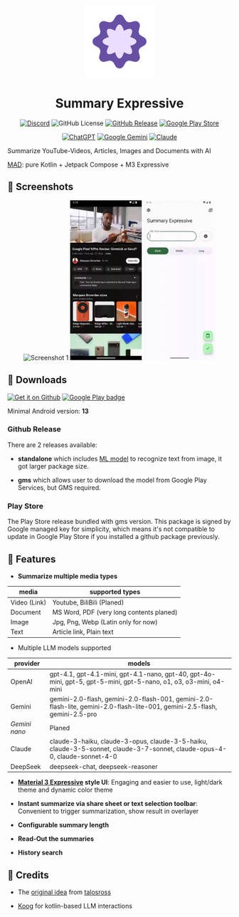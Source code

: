 <div style="text-align: center;">
<img src=".github/logo.webp"  width=160 height=160 alt="logo">

# Summary Expressive

[![Discord](https://img.shields.io/discord/1406171833119801394?style=flat&logo=discord&link=https%3A%2F%2Fdiscord.gg%2FWjN73wKTqd)](https://discord.gg/WjN73wKTqd)
![GitHub License](https://img.shields.io/github/license/kid1412621/SummaryExpressive)
[![GitHub Release](https://img.shields.io/github/v/release/kid1412621/SummaryExpressive)](https://github.com/kid1412621/SummaryExpressive/releases)
[![Google Play Store](https://img.shields.io/badge/Google_Play-414141?logo=google-play)](https://play.google.com/store/apps/details?id=me.nanova.summaryexpressive)

[![ChatGPT](https://img.shields.io/badge/ChatGPT-74aa9c?logo=openai&logoColor=white)](#)
[![Google Gemini](https://img.shields.io/badge/Google%20Gemini-886FBF?logo=googlegemini&logoColor=fff)](#)
[![Claude](https://img.shields.io/badge/Claude-D97757?logo=claude&logoColor=fff)](#)

</div>

Summarize YouTube-Videos, Articles, Images and Documents with AI

[MAD](https://developer.android.com/courses/pathways/android-architecture): pure Kotlin + Jetpack Compose + M3 Expressive

## 📱 Screenshots

<div style="text-align: center;">
  <img src=".github/screenshots/screen1.webp" alt="Screenshot 1" width="32%">
  <img src=".github/screenshots/screen2.webp" alt="Screenshot 2" width="32%">
  <img src=".github/screenshots/screen3.webp" alt="Screenshot 3" width="32%">
</div>

## 🔗 Downloads

[![Get it on Github](https://images.weserv.nl/?url=https://s1.ax1x.com/2023/01/12/pSu1a36.png&h=80)](https://github.com/kid1412621/SummaryExpressive/releases)
[![Google Play badge](https://images.weserv.nl/?url=https://play.google.com/intl/en_us/badges/static/images/badges/en_badge_web_generic.png&h=80)](https://play.google.com/store/apps/details?id=me.nanova.summaryexpressive)

Minimal Android version: **13**

### Github Release

There are 2 releases available:

- **standalone** which
  includes [ML model](https://developers.google.com/ml-kit/vision/text-recognition/v2) to recognize
  text from image, it got larger package size.

- **gms** which allows user to download the model from Google Play Services, but GMS required.

### Play Store

The Play Store release bundled with gms version. This package is signed by Google managed key for
simplicity, which means it's not compatible to update in Google Play Store if you installed a github
package previously.

## 📖 Features

- **Summarize multiple media types**

| media        | supported types                          |
|--------------|------------------------------------------|
| Video (Link) | Youtube, BiliBili (Planed)               |
| Document     | MS Word, PDF (very long contents planed) |
| Image        | Jpg, Png, Webp (Latin only for now)      |
| Text         | Article link, Plain text                 |

- Multiple LLM models supported

| provider      | models                                                                                                                     |
|---------------|----------------------------------------------------------------------------------------------------------------------------|
| OpenAI        | gpt-4.1, gpt-4.1-mini, gpt-4.1-nano, gpt-40, gpt-4o-mini, gpt-5, gpt-5-mini, gpt-5-nano, o1, o3, o3-mini, o4-mini          |
| Gemini        | gemini-2.0-flash, gemini-2.0-flash-001, gemini-2.0-flash-lite, gemini-2.0-flash-lite-001, gemini-2.5-flash, gemini-2.5-pro |
| *Gemini nano* | Planed                                                                                                                     |
| Claude        | claude-3-haiku, claude-3-opus, claude-3-5-haiku, claude-3-5-sonnet, claude-3-7-sonnet, claude-opus-4-0, claude-sonnet-4-0  |
| DeepSeek      | deepseek-chat, deepseek-reasoner                                                                                           |

- **[Material 3 Expressive](https://m3.material.io/blog/building-with-m3-expressive) style UI**: Engaging and easier to use, light/dark theme and dynamic color theme

- **Instant summarize via share sheet or text selection toolbar**: Convenient to trigger summarization, show result in overlayer

- **Configurable summary length**

- **Read-Out the summaries**

- **History search**

## 🌟 Credits

- The [original idea](https://github.com/talosross/SummaryYou)
  from [talosross](https://github.com/talosross)

- [Koog](https://koog.ai) for kotlin-based LLM interactions
